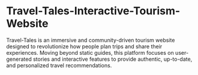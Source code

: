 # Travel-Tales-Interactive-Tourism-Website
Travel-Tales is an immersive and community-driven tourism website designed to revolutionize how people plan trips and share their experiences. Moving beyond static guides, this platform focuses on user-generated stories and interactive features to provide authentic, up-to-date, and personalized travel recommendations.
